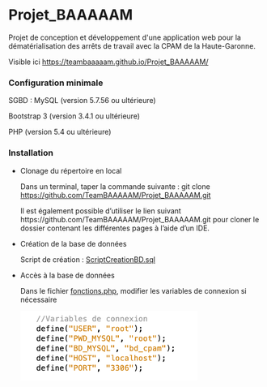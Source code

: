 # Projet_BAAAAAM
Projet de conception et développement d'une application web pour la dématérialisation des arrêts de travail avec la CPAM de la Haute-Garonne.

Visible ici https://teambaaaaam.github.io/Projet_BAAAAAM/
<h3>Configuration minimale</h3>
<p>SGBD : MySQL (version 5.7.56 ou ultérieure)</p>
<p>Bootstrap 3 (version 3.4.1 ou ultérieure)</p>
<p>PHP (version 5.4 ou ultérieure)</p>

<h3>Installation</h3>
<ul><li>Clonage du répertoire en local</li>
<p>Dans un terminal, taper la commande suivante :
  git clone <a href="https://github.com/TeamBAAAAAM/Projet_BAAAAAM.git">https://github.com/TeamBAAAAAM/Projet_BAAAAAM.git</a> 
</p>
<p>Il est également possible d’utiliser le lien suivant https://github.com/TeamBAAAAAM/Projet_BAAAAAM.git pour cloner le dossier contenant les différentes pages à l’aide d’un IDE.</p>

<li>Création de la base de données</li>
<p> Script de création : <a href="bd_cpam/ScriptCreationBD.sql">ScriptCreationBD.sql</a>
<li>Accès à la base de données</li>
<p>Dans le fichier <a href="fonctions.php">fonctions.php</a>, modifier les variables de connexion si nécessaire</p>
<img src="README_img/var_connexion.png" width="350px">
</ul>
